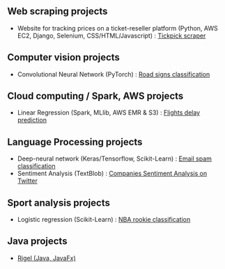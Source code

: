 ## Web scraping projects
- Website for tracking prices on a ticket-reseller platform (Python, AWS EC2, Django, Selenium, CSS/HTML/Javascript) : [Tickpick scraper](https://github.com/pauldoucet/tickpick-scrapper)

## Computer vision projects
- Convolutional Neural Network (PyTorch) : [Road signs classification](https://github.com/pauldoucet/road-sign-classification/blob/main/Road%20signs%20classification.ipynb)

## Cloud computing / Spark, AWS projects
- Linear Regression (Spark, MLlib, AWS EMR & S3) : [Flights delay prediction](https://github.com/pauldoucet/flight-delay-prediction/blob/main/flight-delay-prediction.ipynb)

## Language Processing projects
- Deep-neural network (Keras/Tensorflow, Scikit-Learn) : [Email spam classification](https://github.com/pauldoucet/email-spam-classification/blob/main/email-spam-classification.ipynb)
- Sentiment Analysis (TextBlob) : [Companies Sentiment Analysis on Twitter](https://github.com/pauldoucet/twitter-companies-sentiment/blob/main/twitter-companies-sentiment.ipynb)

## Sport analysis projects
- Logistic regression (Scikit-Learn) : [NBA rookie classification](https://github.com/pauldoucet/nba-rookie-classification/blob/master/NBA%20Rookie%20Logistic%20Regression.ipynb)  
  
## Java projects
- [Rigel (Java, JavaFx)](https://github.com/pauldoucet/rigel)
